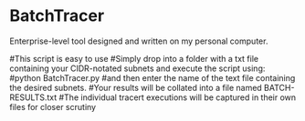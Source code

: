 # BatchTracer
Enterprise-level tool designed and written on my personal computer.

#This script is easy to use
#Simply drop into a folder with a txt file containing your CIDR-notated subnets and execute the script using:
#python BatchTracer.py
#and then enter the name of the text file containing the desired subnets.
#Your results will be collated into a file named BATCH-RESULTS.txt
#The individual tracert executions will be captured in their own files for closer scrutiny
